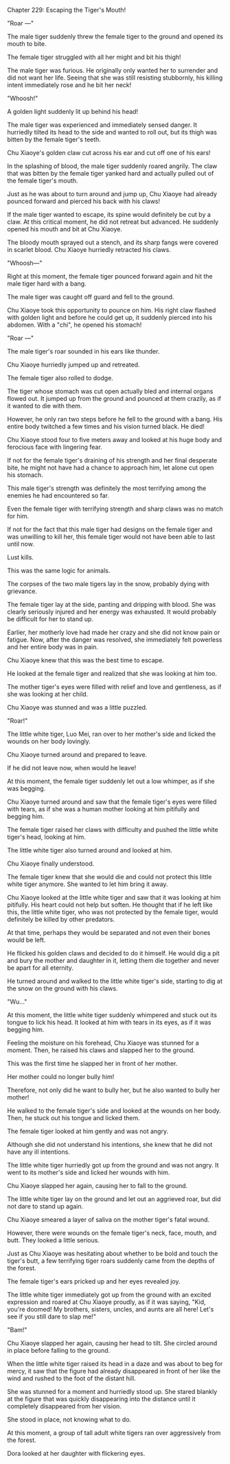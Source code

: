 Chapter 229: Escaping the Tiger's Mouth\!

"Roar —"

The male tiger suddenly threw the female tiger to the ground and opened its mouth to bite.

The female tiger struggled with all her might and bit his thigh\!

The male tiger was furious. He originally only wanted her to surrender and did not want her life. Seeing that she was still resisting stubbornly, his killing intent immediately rose and he bit her neck\!

"Whoosh\!"

A golden light suddenly lit up behind his head\!

The male tiger was experienced and immediately sensed danger. It hurriedly tilted its head to the side and wanted to roll out, but its thigh was bitten by the female tiger's teeth.

Chu Xiaoye's golden claw cut across his ear and cut off one of his ears\!

In the splashing of blood, the male tiger suddenly roared angrily. The claw that was bitten by the female tiger yanked hard and actually pulled out of the female tiger's mouth.

Just as he was about to turn around and jump up, Chu Xiaoye had already pounced forward and pierced his back with his claws\!

If the male tiger wanted to escape, its spine would definitely be cut by a claw. At this critical moment, he did not retreat but advanced. He suddenly opened his mouth and bit at Chu Xiaoye.

The bloody mouth sprayed out a stench, and its sharp fangs were covered in scarlet blood. Chu Xiaoye hurriedly retracted his claws.

"Whoosh—"

Right at this moment, the female tiger pounced forward again and hit the male tiger hard with a bang.

The male tiger was caught off guard and fell to the ground.

Chu Xiaoye took this opportunity to pounce on him. His right claw flashed with golden light and before he could get up, it suddenly pierced into his abdomen. With a "chi", he opened his stomach\!

"Roar —"

The male tiger's roar sounded in his ears like thunder.

Chu Xiaoye hurriedly jumped up and retreated.

The female tiger also rolled to dodge.

The tiger whose stomach was cut open actually bled and internal organs flowed out. It jumped up from the ground and pounced at them crazily, as if it wanted to die with them.

However, he only ran two steps before he fell to the ground with a bang. His entire body twitched a few times and his vision turned black. He died\!

Chu Xiaoye stood four to five meters away and looked at his huge body and ferocious face with lingering fear.

If not for the female tiger's draining of his strength and her final desperate bite, he might not have had a chance to approach him, let alone cut open his stomach.

This male tiger's strength was definitely the most terrifying among the enemies he had encountered so far.

Even the female tiger with terrifying strength and sharp claws was no match for him.

If not for the fact that this male tiger had designs on the female tiger and was unwilling to kill her, this female tiger would not have been able to last until now.

Lust kills.

This was the same logic for animals.

The corpses of the two male tigers lay in the snow, probably dying with grievance.

The female tiger lay at the side, panting and dripping with blood. She was clearly seriously injured and her energy was exhausted. It would probably be difficult for her to stand up.

Earlier, her motherly love had made her crazy and she did not know pain or fatigue. Now, after the danger was resolved, she immediately felt powerless and her entire body was in pain.

Chu Xiaoye knew that this was the best time to escape.

He looked at the female tiger and realized that she was looking at him too.

The mother tiger's eyes were filled with relief and love and gentleness, as if she was looking at her child.

Chu Xiaoye was stunned and was a little puzzled.

"Roar\!"

The little white tiger, Luo Mei, ran over to her mother's side and licked the wounds on her body lovingly.

Chu Xiaoye turned around and prepared to leave.

If he did not leave now, when would he leave\!

At this moment, the female tiger suddenly let out a low whimper, as if she was begging.

Chu Xiaoye turned around and saw that the female tiger's eyes were filled with tears, as if she was a human mother looking at him pitifully and begging him.

The female tiger raised her claws with difficulty and pushed the little white tiger's head, looking at him.

The little white tiger also turned around and looked at him.

Chu Xiaoye finally understood.

The female tiger knew that she would die and could not protect this little white tiger anymore. She wanted to let him bring it away.

Chu Xiaoye looked at the little white tiger and saw that it was looking at him pitifully. His heart could not help but soften. He thought that if he left like this, the little white tiger, who was not protected by the female tiger, would definitely be killed by other predators.

At that time, perhaps they would be separated and not even their bones would be left.

He flicked his golden claws and decided to do it himself. He would dig a pit and bury the mother and daughter in it, letting them die together and never be apart for all eternity.

He turned around and walked to the little white tiger's side, starting to dig at the snow on the ground with his claws.

"Wu…"

At this moment, the little white tiger suddenly whimpered and stuck out its tongue to lick his head. It looked at him with tears in its eyes, as if it was begging him.

Feeling the moisture on his forehead, Chu Xiaoye was stunned for a moment. Then, he raised his claws and slapped her to the ground.

This was the first time he slapped her in front of her mother.

Her mother could no longer bully him\!

Therefore, not only did he want to bully her, but he also wanted to bully her mother\!

He walked to the female tiger's side and looked at the wounds on her body. Then, he stuck out his tongue and licked them.

The female tiger looked at him gently and was not angry.

Although she did not understand his intentions, she knew that he did not have any ill intentions.

The little white tiger hurriedly got up from the ground and was not angry. It went to its mother's side and licked her wounds with him.

Chu Xiaoye slapped her again, causing her to fall to the ground.

The little white tiger lay on the ground and let out an aggrieved roar, but did not dare to stand up again.

Chu Xiaoye smeared a layer of saliva on the mother tiger's fatal wound.

However, there were wounds on the female tiger's neck, face, mouth, and butt. They looked a little serious.

Just as Chu Xiaoye was hesitating about whether to be bold and touch the tiger's butt, a few terrifying tiger roars suddenly came from the depths of the forest.

The female tiger's ears pricked up and her eyes revealed joy.

The little white tiger immediately got up from the ground with an excited expression and roared at Chu Xiaoye proudly, as if it was saying, "Kid, you're doomed\! My brothers, sisters, uncles, and aunts are all here\! Let's see if you still dare to slap me\!"

"Bam\!"

Chu Xiaoye slapped her again, causing her head to tilt. She circled around in place before falling to the ground.

When the little white tiger raised its head in a daze and was about to beg for mercy, it saw that the figure had already disappeared in front of her like the wind and rushed to the foot of the distant hill.

She was stunned for a moment and hurriedly stood up. She stared blankly at the figure that was quickly disappearing into the distance until it completely disappeared from her vision.

She stood in place, not knowing what to do.

At this moment, a group of tall adult white tigers ran over aggressively from the forest.

Dora looked at her daughter with flickering eyes.